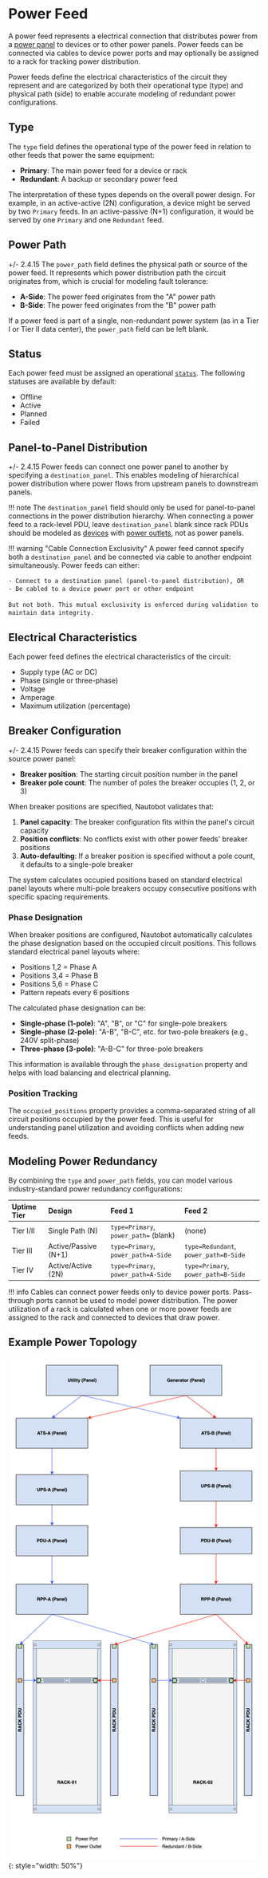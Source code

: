 # Power Feed

A power feed represents a electrical connection that distributes power from a [power panel](./powerpanel.md) to devices or to other power panels. Power feeds can be connected via cables to device power ports and may optionally be assigned to a rack for tracking power distribution.

Power feeds define the electrical characteristics of the circuit they represent and are categorized by both their operational type (type) and physical path (side) to enable accurate modeling of redundant power configurations.

## Type

The `type` field defines the operational type of the power feed in relation to other feeds that power the same equipment:

* **Primary**: The main power feed for a device or rack
* **Redundant**: A backup or secondary power feed

The interpretation of these types depends on the overall power design. For example, in an active-active (2N) configuration, a device might be served by two `Primary` feeds. In an active-passive (N+1) configuration, it would be served by one `Primary` and one `Redundant` feed.

## Power Path

+/- 2.4.15
    The `power_path` field defines the physical path or source of the power feed. It represents which power distribution path the circuit originates from, which is crucial for modeling fault tolerance:

* **A-Side**: The power feed originates from the "A" power path
* **B-Side**: The power feed originates from the "B" power path  

If a power feed is part of a single, non-redundant power system (as in a Tier I or Tier II data center), the `power_path` field can be left blank.

## Status

Each power feed must be assigned an operational [`status`](../../platform-functionality/status.md). The following statuses are available by default:

* Offline
* Active
* Planned
* Failed

## Panel-to-Panel Distribution

+/- 2.4.15
    Power feeds can connect one power panel to another by specifying a `destination_panel`. This enables modeling of hierarchical power distribution where power flows from upstream panels to downstream panels.

!!! note
    The `destination_panel` field should only be used for panel-to-panel connections in the power distribution hierarchy. When connecting a power feed to a rack-level PDU, leave `destination_panel` blank since rack PDUs should be modeled as [devices](./device.md) with [power outlets](./poweroutlet.md), not as power panels.

!!! warning "Cable Connection Exclusivity"
    A power feed cannot specify both a `destination_panel` and be connected via cable to another endpoint simultaneously. Power feeds can either:

    - Connect to a destination panel (panel-to-panel distribution), OR
    - Be cabled to a device power port or other endpoint

    But not both. This mutual exclusivity is enforced during validation to maintain data integrity.

## Electrical Characteristics

Each power feed defines the electrical characteristics of the circuit:

* Supply type (AC or DC)
* Phase (single or three-phase)
* Voltage
* Amperage
* Maximum utilization (percentage)

## Breaker Configuration

+/- 2.4.15
    Power feeds can specify their breaker configuration within the source power panel:

* **Breaker position**: The starting circuit position number in the panel
* **Breaker pole count**: The number of poles the breaker occupies (1, 2, or 3)

When breaker positions are specified, Nautobot validates that:

1. **Panel capacity**: The breaker configuration fits within the panel's circuit capacity
2. **Position conflicts**: No conflicts exist with other power feeds' breaker positions
3. **Auto-defaulting**: If a breaker position is specified without a pole count, it defaults to a single-pole breaker

The system calculates occupied positions based on standard electrical panel layouts where multi-pole breakers occupy consecutive positions with specific spacing requirements.

### Phase Designation

When breaker positions are configured, Nautobot automatically calculates the phase designation based on the occupied circuit positions. This follows standard electrical panel layouts where:

* Positions 1,2 = Phase A
* Positions 3,4 = Phase B  
* Positions 5,6 = Phase C
* Pattern repeats every 6 positions

The calculated phase designation can be:

* **Single-phase (1-pole)**: "A", "B", or "C" for single-pole breakers
* **Single-phase (2-pole)**: "A-B", "B-C", etc. for two-pole breakers (e.g., 240V split-phase)
* **Three-phase (3-pole)**: "A-B-C" for three-pole breakers

This information is available through the `phase_designation` property and helps with load balancing and electrical planning.

### Position Tracking

The `occupied_positions` property provides a comma-separated string of all circuit positions occupied by the power feed. This is useful for understanding panel utilization and avoiding conflicts when adding new feeds.

## Modeling Power Redundancy

By combining the `type` and `power_path` fields, you can model various industry-standard power redundancy configurations:

| Uptime Tier | Design | Feed 1 | Feed 2 |
| :--- | :--- | :--- | :--- |
| Tier I/II | Single Path (N) | `type=Primary`, `power_path=` (blank) | (none) |
| Tier III | Active/Passive (N+1) | `type=Primary`, `power_path=A-Side` | `type=Redundant`, `power_path=B-Side` |
| Tier IV | Active/Active (2N) | `type=Primary`, `power_path=A-Side` | `type=Primary`, `power_path=B-Side` |

!!! info
    Cables can connect power feeds only to device power ports. Pass-through ports cannot be used to model power distribution. The power utilization of a rack is calculated when one or more power feeds are assigned to the rack and connected to devices that draw power.

## Example Power Topology

![Power distribution model](../../../media/power_distribution.png){: style="width: 50%"}
